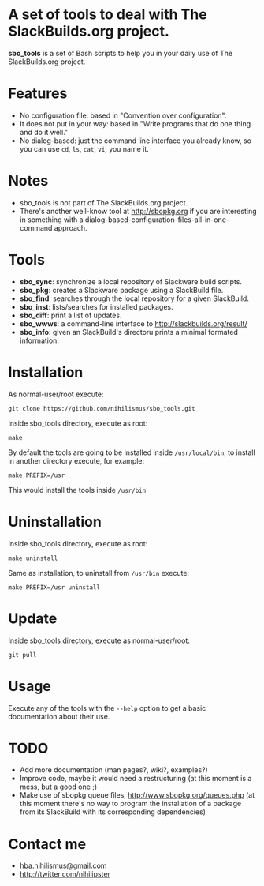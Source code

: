 # A set of tools to deal with The SlackBuilds.org project.

**sbo_tools** is a set of Bash scripts to help you in your daily use
of The SlackBuilds.org project.

# Features

* No configuration file: based in "Convention over configuration".
* It does not put in your way: based in "Write programs that do one thing and do it well."
* No dialog-based: just the command line interface you already know,
  so you can use `cd`, `ls`, `cat`, `vi`,  you name it.

# Notes

* sbo_tools is not part of The SlackBuilds.org project.
* There's another well-know tool at http://sbopkg.org if you are interesting
  in something with a dialog-based-configuration-files-all-in-one-command approach.

# Tools

* **sbo_sync**: synchronize a local repository of Slackware build scripts.
* **sbo_pkg**: creates a Slackware package using a SlackBuild file.
* **sbo_find**: searches through the local repository for a given SlackBuild.
* **sbo_inst**: lists/searches for installed packages.
* **sbo_diff**: print a list of updates.
* **sbo_wwws**: a command-line interface to http://slackbuilds.org/result/
* **sbo_info**: given an SlackBuild's directoru prints a minimal formated information.

# Installation

As normal-user/root execute:

`git clone https://github.com/nihilismus/sbo_tools.git`

Inside sbo_tools directory, execute as root:

`make`

By default the tools are going to be installed inside `/usr/local/bin`, to install
in another directory execute, for example:

`make PREFIX=/usr`

This would install the tools inside `/usr/bin`

# Uninstallation

Inside sbo_tools directory, execute as root:

`make uninstall`

Same as installation, to uninstall from `/usr/bin` execute:

`make PREFIX=/usr uninstall`

# Update

Inside sbo_tools directory, execute as normal-user/root:

`git pull`

# Usage

Execute any of the tools with the `--help` option to get a basic
documentation about their use.

# TODO

* Add more documentation (man pages?, wiki?, examples?)
* Improve code, maybe it would need a restructuring (at this moment
  is a mess, but a good one ;)
* Make use of sbopkg queue files, http://www.sbopkg.org/queues.php (at this moment
  there's no way to program the installation of a package from its SlackBuild with
  its corresponding dependencies)

# Contact me

* hba.nihilismus@gmail.com
* http://twitter.com/nihilipster
